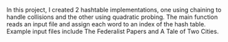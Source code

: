 In this project, I created 2 hashtable implementations, one using chaining to handle collisions and the other using quadratic probing. The main function reads an input file and assign each word to an index of the hash table. Example input files include The Federalist Papers and A Tale of Two Cities.
